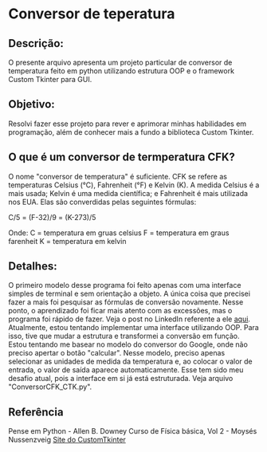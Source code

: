 # Conversor de teperatura

## Descrição: 
O presente arquivo apresenta um projeto particular de conversor de temperatura feito em python utilizando estrutura OOP e o framework Custom Tkinter para GUI.

## Objetivo: 
Resolvi fazer esse projeto para rever e aprimorar minhas habilidades em programação, além de conhecer mais a fundo a biblioteca Custom Tkinter.

## O que é um conversor de termperatura CFK?
O nome "conversor de temperatura" é suficiente. CFK se refere as temperaturas Celsius (°C), Fahrenheit (°F) e Kelvin (K).
A medida Celsius é a mais usada; Kelvin é uma medida científica; e Fahrenheit é mais utilizada nos EUA. Elas são converdidas pelas seguintes fórmulas:

C/5 = (F-32)/9 = (K-273)/5

Onde:
C = temperatura em gruas celsius
F = temperatura em graus farenheit
K = temperatura em kelvin

## Detalhes:
O primeiro modelo desse programa foi feito apenas com uma interface simples de terminal e sem orientação a objeto. A única coisa que precisei fazer a mais foi pesquisar as fórmulas de conversão novamente. Nesse ponto, o aprendizado foi ficar mais atento com as excessões, mas o programa foi rápido de fazer. Veja o post no LinkedIn referente a ele [aqui](https://www.linkedin.com/posts/mateusmagalhaes_python-programaaexaeto-activity-7310782971374927872-E5eY?utm_source=share&utm_medium=member_desktop&rcm=ACoAACexfIABu0_IIQtlHmH2oveguEC-MuBYeqA).
Atualmente, estou tentando implementar uma interface utilizando OOP. Para isso, tive que mudar a estrutura e transformei a conversão em função. Estou tentando me basear no modelo do conversor do Google, onde não preciso apertar o botão "calcular". Nesse modelo, preciso apenas selecionar as unidades de medida da temperatura e, ao colocar o valor de entrada, o valor de saída aparece automaticamente. Esse tem sido meu desafio atual, pois a interface em si já está estruturada. Veja arquivo "ConversorCFK_CTK.py".

## Referência

Pense em Python - Allen B. Downey
Curso de Física básica, Vol 2 - Moysés Nussenzveig
[Site do CustomTkinter](https://customtkinter.tomschimansky.com/)